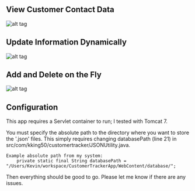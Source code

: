 View Customer Contact Data
--------------------------
![alt tag](http://i1282.photobucket.com/albums/a532/kking50/CustomerTrackerList_zps15e40496.png)

Update Information Dynamically
------------------------------
![alt tag](http://i1282.photobucket.com/albums/a532/kking50/CustomerTrackerUpdate_zps6666b100.png)

Add and Delete on the Fly
-------------------------
![alt tag](http://i1282.photobucket.com/albums/a532/kking50/CustomerTrackerAdd_zps216fafea.png)

Configuration
-------------

This app requires a Servlet container to run; I tested with Tomcat 7.

You must specify the absolute path to the directory where you want to store the '.json' files.
This simply requires changing databasePath (line 21) in src/com/kking50/customertracker/JSONUtility.java.

	Example absolute path from my system:
		private static final String databasePath = "/Users/Kevin/workspace/CustomerTrackerApp/WebContent/database/";
		
Then everything should be good to go. Please let me know if there are any issues.
